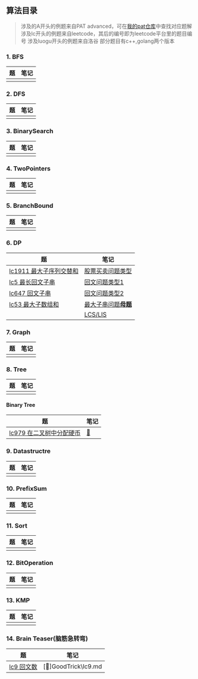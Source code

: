 ## 算法目录

> 涉及的A开头的例题来自PAT advanced，可在[我的pat仓库](https://github.com/SeeYouStellar/PAT)中查找对应题解
> 涉及lc开头的例题来自leetcode，其后的编号即为leetcode平台里的题目编号
> 涉及luogu开头的例题来自洛谷
> 部分题目有c++,golang两个版本

### 1. BFS
| 题     | 笔记 |
| ----------- | ----------- |
|||

### 2. DFS
| 题     | 笔记 |
| ----------- | ----------- |
|||

### 3. BinarySearch
| 题     | 笔记 |
| ----------- | ----------- |
|||

### 4. TwoPointers
| 题     | 笔记 |
| ----------- | ----------- |
|||

### 5. BranchBound
| 题     | 笔记 |
| ----------- | ----------- |
|||

### 6. DP
| 题     | 笔记 |
| ----------- | ----------- |
|[lc1911 最大子序列交替和](https://leetcode.cn/problems/maximum-alternating-subsequence-sum/)|[股票买卖问题类型](DP\buy_stocks_time\lc1911.go)|
|[lc5 最长回文子串](https://leetcode.cn/problems/longest-palindromic-substring/)|[回文问题类型1](DP\Palindrome\lc5.go)|
|[lc647 回文子串](https://leetcode.cn/problems/palindromic-substrings/)|[回文问题类型2](DP\Palindrome\lc647.go)|
|[lc53 最大子数组和](https://leetcode.cn/problems/maximum-subarray/)|[最大子串问题**母题**](DP\子串\lc53.go)|
|[]()|[LCS/LIS](DP\子序列\readme.md)|

### 7. Graph
| 题     | 笔记 |
| ----------- | ----------- |
|||

### 8. Tree
| 题     | 笔记 |
| ----------- | ----------- |
|||

#### Binary Tree
| 题     | 笔记 |
| ----------- | ----------- |
| [lc979 在二叉树中分配硬币](https://leetcode.cn/problems/distribute-coins-in-binary-tree/) |[:memo:](Tree\BST\lc979.md)  |


### 9. Datastructre
| 题     | 笔记 |
| ----------- | ----------- |
|||

### 10. PrefixSum
| 题     | 笔记 |
| ----------- | ----------- |
|||

### 11. Sort
| 题     | 笔记 |
| ----------- | ----------- |
|||

### 12. BitOperation
| 题     | 笔记 |
| ----------- | ----------- |
|||

### 13. KMP
| 题     | 笔记 |
| ----------- | ----------- |
|||

### 14. Brain Teaser(脑筋急转弯)
| 题     | 笔记 |
| ----------- | ----------- |
|[lc9 回文数](https://leetcode.cn/problems/palindrome-number/)|[:memo:]GoodTrick\lc9.md|
